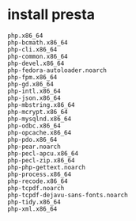 install presta
==============

    php.x86_64
    php-bcmath.x86_64
    php-cli.x86_64
    php-common.x86_64
    php-devel.x86_64
    php-fedora-autoloader.noarch
    php-fpm.x86_64
    php-gd.x86_64
    php-intl.x86_64
    php-json.x86_64
    php-mbstring.x86_64
    php-mcrypt.x86_64
    php-mysqlnd.x86_64
    php-odbc.x86_64
    php-opcache.x86_64
    php-pdo.x86_64
    php-pear.noarch
    php-pecl-apcu.x86_64
    php-pecl-zip.x86_64
    php-php-gettext.noarch
    php-process.x86_64
    php-recode.x86_64
    php-tcpdf.noarch
    php-tcpdf-dejavu-sans-fonts.noarch
    php-tidy.x86_64
    php-xml.x86_64
